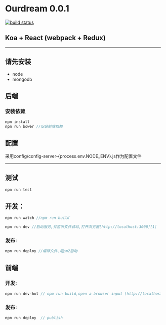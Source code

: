 # Ourdream 0.0.1
[![build status][travis-image]][travis-url]

## Koa + React (webpack + Redux)

***

## 请先安装
 - node
 - mongodb

## 后端

### 安装依赖

```js
npm install
npm run bower //安装前端依赖
```

## 配置
采用config/config-server-{process.env.NODE_ENV}.js作为配置文件

***

## 测试
```js
npm run test
```

## 开发：

```js
npm run watch //npm run build
```

```js
npm run dev //启动服务,并监听文件该动,打开浏览器[http://localhost:3000][1]
```

### 发布:

```js
npm run deploy //编译文件,用pm2启动
```

## 前端

### 开发:

```js
npm run dev-hot // npm run build,open a browser input [http://localhost:4000][localhost]
```

### 发布:

```js
npm run deploy  // publish
```


[travis-image]:https://img.shields.io/travis/xiaokekeT/ourdream/master.svg?style=flat-square
[travis-url]:https://travis-ci.org/xiaokekeT/ourdream


  [1]: http://localhost:3000
